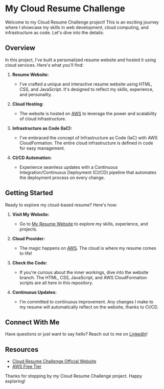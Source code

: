 # My Cloud Resume Challenge

Welcome to my Cloud Resume Challenge project! This is an exciting journey where I showcase my skills in web development, cloud computing, and infrastructure as code. Let's dive into the details:

## Overview

In this project, I've built a personalized resume website and hosted it using cloud services. Here's what you'll find:

1. **Resume Website:**
   - I've crafted a unique and interactive resume website using HTML, CSS, and JavaScript. It's designed to reflect my skills, experience, and personality.

2. **Cloud Hosting:**
   - The website is hosted on [AWS](https://aws.amazon.com/) to leverage the power and scalability of cloud infrastructure.

3. **Infrastructure as Code (IaC):**
   - I've embraced the concept of Infrastructure as Code (IaC) with AWS CloudFormation. The entire cloud infrastructure is defined in code for easy management.

4. **CI/CD Automation:**
   - Experience seamless updates with a Continuous Integration/Continuous Deployment (CI/CD) pipeline that automates the deployment process on every change.

## Getting Started

Ready to explore my cloud-based resume? Here's how:

1. **Visit My Website:**
   - Go to [My Resume Website](https://spatidube.com) to explore my skills, experience, and projects.

2. **Cloud Provider:**
   - The magic happens on [AWS](https://aws.amazon.com/). The cloud is where my resume comes to life!

3. **Check the Code:**
   - If you're curious about the inner workings, dive into the website branch. The HTML, CSS, JavaScript, and AWS CloudFormation scripts are all here in this repository.

4. **Continuous Updates:**
   - I'm committed to continuous improvement. Any changes I make to my resume will automatically reflect on the website, thanks to CI/CD.

## Connect With Me

Have questions or just want to say hello? Reach out to me on [LinkedIn](https://www.linkedin.com/in/siphathisile-dube/)!

## Resources

- [Cloud Resume Challenge Official Website](https://cloudresumechallenge.dev/)
- [AWS Free Tier](https://aws.amazon.com/free/)

Thanks for stopping by my Cloud Resume Challenge project. Happy exploring!
